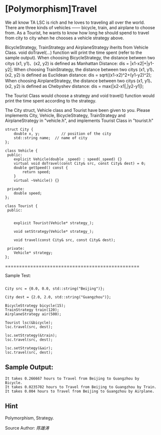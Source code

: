 # [Polymorphism]Travel

We all know TA LSC is rich and he loves to traveling all over the world. There are three kinds of vehicles —— bicycle, train, and airplane to choose from. As a Tourist, he wants to know how long he should spend to travel from city to city when he chooses a vehicle strategy above.

BicycleStrategy, TrainStrategy and AirplaneStrategy iherits from Vehicle Class. void doTravel(...) function will print the time spent (refer to the sample output). 
When choosing BicycleStrategy, the distance between two citys (x1, y1)、(x2, y2) is defined as Manhattan Distance: dis = |x1-x2|+|y1-y2|;
When choosing TrainStrategy, the distance between two citys (x1, y1)、(x2, y2) is defined as Euclidean distance: dis = sqrt((x1-x2)^2+(y1-y2)^2);
When choosing AirplaneStrategy, the distance between two citys (x1, y1)、(x2, y2) is defined as Chebyshev distance: dis = max(|x2-x1|,|y2-y1|);

The Tourist Class would choose a strategy and void travel() function would print the time spent according to the strategy.

The City struct, Vehicle class and Tourist have been given to you. Please implements City, Vehicle, BicycleStrategy, TrainStrategy and AirplaneStrategy in "vehicle.h", and implements Tourist Class in "tourist.h"
```
struct City {
    double x, y;          // position of the city
    std::string name;  // name of city
};

class Vehicle {
 public:
    explicit Vehicle(double _speed) : speed(_speed) {}
    virtual void doTravel(const City& src, const City& dest) = 0;
    double getSpeed() const {
        return speed;
    }
    virtual ~Vehicle() {}

 private:
    double speed;
};

class Tourist {
 public:


    explicit Tourist(Vehicle* strategy_);

    void setStrategy(Vehicle* strategy_);

    void travel(const City& src, const City& dest);

 private:
    Vehicle* strategy;
};
```
================================================

Sample Test:
```

City src = {0.0, 0.0, std::string("Beijing")};

City dest = {2.0, 2.0, std::string("Guangzhou")};

BicycleStrategy bicycle(15); 
TrainStrategy train(120);
AirplaneStrategy air(500); 

Tourist lsc(&bicycle);
lsc.travel(src, dest);

lsc.setStrategy(&train);
lsc.travel(src, dest);

lsc.setStrategy(&air);
lsc.travel(src, dest);
```

## Sample Output:
```
It takes 0.266667 hours to Travel from Beijing to Guangzhou by Bicycle.
It takes 0.0235702 hours to Travel from Beijing to Guangzhou by Train.
It takes 0.004 hours to Travel from Beijing to Guangzhou by Airplane.
```
## Hint
Polymorphism,  Strategy.

Source Author: *陈雄涛*